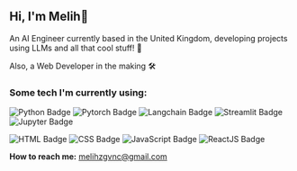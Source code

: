 ## Hi, I'm Melih👋

An AI Engineer currently based in the United Kingdom, developing projects using LLMs and all that cool stuff! 🤖

Also, a Web Developer in the making 🛠️

### Some tech I'm currently using:

![Python Badge](https://img.shields.io/badge/-Python-3B4252?style=flat&logo=python&logoColor=EBCB8B)
![Pytorch Badge](https://img.shields.io/badge/-PyTorch-3B4252?style=flat&logo=pytorch&logoColor=#EE4C2C)
![Langchain Badge](https://img.shields.io/badge/-LangChain-3B4252?style=flat&logo=langchain&logoColor=#1C3C3C)
![Streamlit Badge](https://img.shields.io/badge/-Streamlit-3B4252?style=flat&logo=streamlit&logoColor=#FF4B4B)
![Jupyter Badge](https://img.shields.io/badge/-Jupyter-3B4252?style=flat&logo=jupyter&logoColor=#F37626)

![HTML Badge](https://img.shields.io/badge/-HTML-3B4252?style=flat&logo=html5&logoColor=#E34F26)
![CSS Badge](https://img.shields.io/badge/-CSS-3B4252?style=flat&logo=css&logoColor=#663399)
![JavaScript Badge](https://img.shields.io/badge/-JavaScript-3B4252?style=flat&logo=javascript&logoColor=#F7DF1E)
![ReactJS Badge](https://img.shields.io/badge/-ReactJS-3B4252?style=flat&logo=react&logoColor=#61DAFB)

**How to reach me:** melihzgvnc@gmail.com 

<!--
**melihzgvnc/melihzgvnc** is a ✨ _special_ ✨ repository because its `README.md` (this file) appears on your GitHub profile.

Here are some ideas to get you started:

- 🔭 I’m currently working on ...
- 🌱 I’m currently learning ...
- 👯 I’m looking to collaborate on ...
- 🤔 I’m looking for help with ...
- 💬 Ask me about ...
- 📫 How to reach me: ...
- 😄 Pronouns: ...
- ⚡ Fun fact: ...
-->
